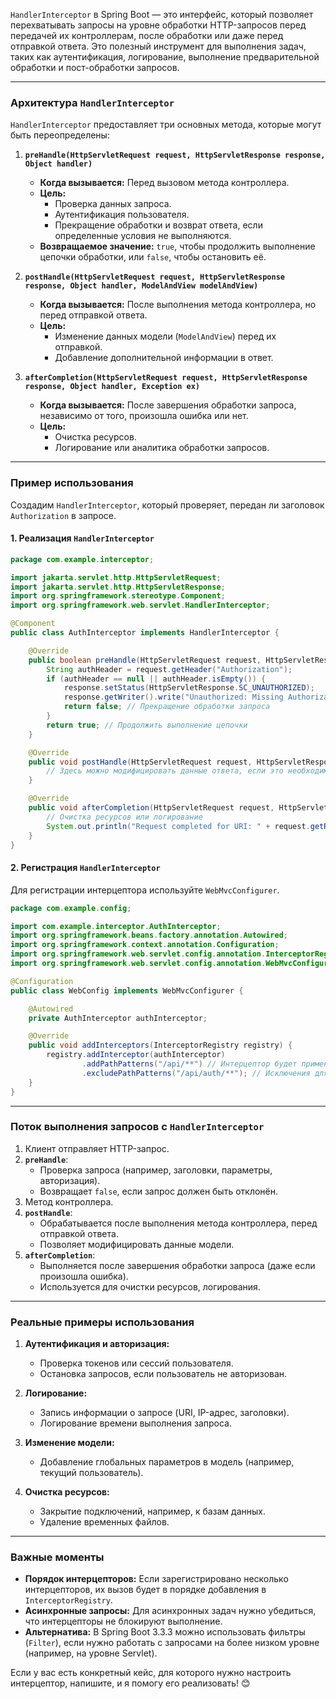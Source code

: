 `HandlerInterceptor` в Spring Boot — это интерфейс, который позволяет перехватывать запросы на уровне обработки HTTP-запросов перед передачей их контроллерам, после обработки или даже перед отправкой ответа. Это полезный инструмент для выполнения задач, таких как аутентификация, логирование, выполнение предварительной обработки и пост-обработки запросов.

---

### Архитектура `HandlerInterceptor`

`HandlerInterceptor` предоставляет три основных метода, которые могут быть переопределены:

1. **`preHandle(HttpServletRequest request, HttpServletResponse response, Object handler)`**
   - **Когда вызывается:** Перед вызовом метода контроллера.
   - **Цель:** 
     - Проверка данных запроса.
     - Аутентификация пользователя.
     - Прекращение обработки и возврат ответа, если определенные условия не выполняются.
   - **Возвращаемое значение:** `true`, чтобы продолжить выполнение цепочки обработки, или `false`, чтобы остановить её.

2. **`postHandle(HttpServletRequest request, HttpServletResponse response, Object handler, ModelAndView modelAndView)`**
   - **Когда вызывается:** После выполнения метода контроллера, но перед отправкой ответа.
   - **Цель:** 
     - Изменение данных модели (`ModelAndView`) перед их отправкой.
     - Добавление дополнительной информации в ответ.

3. **`afterCompletion(HttpServletRequest request, HttpServletResponse response, Object handler, Exception ex)`**
   - **Когда вызывается:** После завершения обработки запроса, независимо от того, произошла ошибка или нет.
   - **Цель:** 
     - Очистка ресурсов.
     - Логирование или аналитика обработки запросов.

---

### Пример использования

Создадим `HandlerInterceptor`, который проверяет, передан ли заголовок `Authorization` в запросе.

#### 1. Реализация `HandlerInterceptor`
```java
package com.example.interceptor;

import jakarta.servlet.http.HttpServletRequest;
import jakarta.servlet.http.HttpServletResponse;
import org.springframework.stereotype.Component;
import org.springframework.web.servlet.HandlerInterceptor;

@Component
public class AuthInterceptor implements HandlerInterceptor {

    @Override
    public boolean preHandle(HttpServletRequest request, HttpServletResponse response, Object handler) throws Exception {
        String authHeader = request.getHeader("Authorization");
        if (authHeader == null || authHeader.isEmpty()) {
            response.setStatus(HttpServletResponse.SC_UNAUTHORIZED);
            response.getWriter().write("Unauthorized: Missing Authorization header");
            return false; // Прекращение обработки запроса
        }
        return true; // Продолжить выполнение цепочки
    }

    @Override
    public void postHandle(HttpServletRequest request, HttpServletResponse response, Object handler, ModelAndView modelAndView) {
        // Здесь можно модифицировать данные ответа, если это необходимо
    }

    @Override
    public void afterCompletion(HttpServletRequest request, HttpServletResponse response, Object handler, Exception ex) {
        // Очистка ресурсов или логирование
        System.out.println("Request completed for URI: " + request.getRequestURI());
    }
}
```

#### 2. Регистрация `HandlerInterceptor`

Для регистрации интерцептора используйте `WebMvcConfigurer`.

```java
package com.example.config;

import com.example.interceptor.AuthInterceptor;
import org.springframework.beans.factory.annotation.Autowired;
import org.springframework.context.annotation.Configuration;
import org.springframework.web.servlet.config.annotation.InterceptorRegistry;
import org.springframework.web.servlet.config.annotation.WebMvcConfigurer;

@Configuration
public class WebConfig implements WebMvcConfigurer {

    @Autowired
    private AuthInterceptor authInterceptor;

    @Override
    public void addInterceptors(InterceptorRegistry registry) {
        registry.addInterceptor(authInterceptor)
                .addPathPatterns("/api/**") // Интерцептор будет применяться к этим путям
                .excludePathPatterns("/api/auth/**"); // Исключения для путей
    }
}
```

---

### Поток выполнения запросов с `HandlerInterceptor`

1. Клиент отправляет HTTP-запрос.
2. **`preHandle`**:
   - Проверка запроса (например, заголовки, параметры, авторизация).
   - Возвращает `false`, если запрос должен быть отклонён.
3. Метод контроллера.
4. **`postHandle`**:
   - Обрабатывается после выполнения метода контроллера, перед отправкой ответа.
   - Позволяет модифицировать данные модели.
5. **`afterCompletion`**:
   - Выполняется после завершения обработки запроса (даже если произошла ошибка).
   - Используется для очистки ресурсов, логирования.

---

### Реальные примеры использования

1. **Аутентификация и авторизация:**
   - Проверка токенов или сессий пользователя.
   - Остановка запросов, если пользователь не авторизован.

2. **Логирование:**
   - Запись информации о запросе (URI, IP-адрес, заголовки).
   - Логирование времени выполнения запроса.

3. **Изменение модели:**
   - Добавление глобальных параметров в модель (например, текущий пользователь).

4. **Очистка ресурсов:**
   - Закрытие подключений, например, к базам данных.
   - Удаление временных файлов.

---

### Важные моменты

- **Порядок интерцепторов:** Если зарегистрировано несколько интерцепторов, их вызов будет в порядке добавления в `InterceptorRegistry`.
- **Асинхронные запросы:** Для асинхронных задач нужно убедиться, что интерцепторы не блокируют выполнение.
- **Альтернатива:** В Spring Boot 3.3.3 можно использовать фильтры (`Filter`), если нужно работать с запросами на более низком уровне (например, на уровне Servlet).

Если у вас есть конкретный кейс, для которого нужно настроить интерцептор, напишите, и я помогу его реализовать! 😊